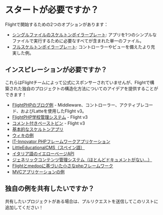 # スタートが必要ですか？

Flightで開始するための2つのオプションがあります：

- [シングルファイルのスケルトンボイラープレート](https://github.com/flightphp/skeleton-simple): アプリを1つのシンプルなファイルで実行するために必要なすべてが含まれた単一のファイル。
- [フルスケルトンボイラープレート](https://github.com/flightphp/skeleton): コントローラーやビューを備えたより充実した例。

## インスピレーションが必要ですか？

これらはFlightチームによって公式にスポンサーされていませんが、Flightで構築された独自のプロジェクトの構造化方法についてのアイデアを提供することができます！

- [FlightPHPのブログ例](https://github.com/n0nag0n/flightphp-blog) - Middleware、コントローラー、アクティブレコード、およびLatteを使用したFlight v3。
- [FlightPHP学校管理システム](https://github.com/krmu/FlightPHP_School) - Flight v3
- [コメント付きペーストビン](https://github.com/n0nag0n/commie2) - Flight v3
- [基本的なスケルトンアプリ](https://github.com/markhughes/flight-skeleton)
- [ウィキの例](https://github.com/Skayo/FlightWiki)
- [IT-Innovator PHPフレームワークアプリケーション](https://github.com/itinnovator/myphp-app)
- [LittleEducationalCMS（スペイン語）](https://github.com/casgin/LittleEducationalCMS)
- [イタリア語のイエローページAPI](https://github.com/chiccomagnus/PGAPI)
- [ジェネリックコンテンツ管理システム（ほとんどドキュメントがない...）](https://github.com/recepuncu/cms)
- [Flightとmedooに基づいた小さなphpフレームワーク](https://github.com/ycrao/tinyme)
- [MVCアプリケーションの例](https://github.com/paddypei/Flight-MVC)

## 独自の例を共有したいですか？

共有したいプロジェクトがある場合は、プルリクエストを送信してこのリストに追加してください！